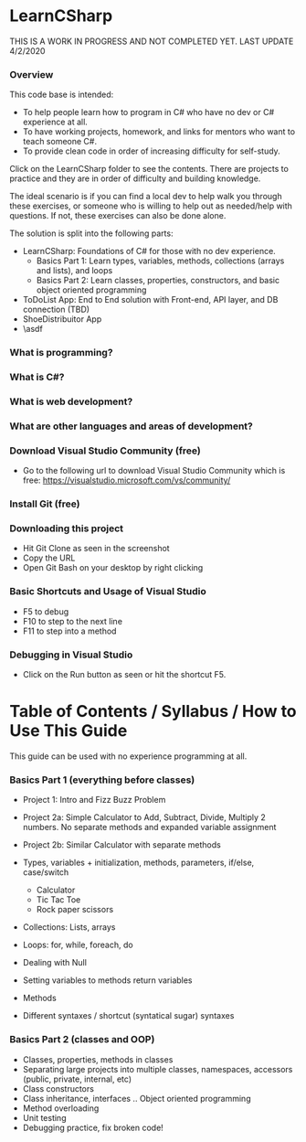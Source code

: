 # LearnCSharp
THIS IS A WORK IN PROGRESS AND NOT COMPLETED YET. LAST UPDATE 4/2/2020

### Overview
This code base is intended:
- To help people learn how to program in C# who have no dev or C# experience at all. 
- To have working projects, homework, and links for mentors who want to teach someone C#.
- To provide clean code in order of increasing difficulty for self-study. 

Click on the LearnCSharp folder to see the contents. There are projects to practice and they are in order of difficulty and building knowledge.  

The ideal scenario is if you can find a local dev to help walk you through these exercises, or someone who is willing to help out as needed/help with questions.  If not, these exercises can also be done alone. 

The solution is split into the following parts:
- LearnCSharp: Foundations of C# for those with no dev experience. 
  - Basics Part 1: Learn types, variables, methods, collections (arrays and lists), and loops
  - Basics Part 2: Learn classes, properties, constructors, and basic object oriented programming
- ToDoList App: End to End solution with Front-end, API layer, and DB connection (TBD)
- ShoeDistribuitor App
- \asdf

### What is programming?

### What is C#?

### What is web development?

### What are other languages and areas of development?

### Download Visual Studio Community (free)
- Go to the following url to download Visual Studio Community which is free: https://visualstudio.microsoft.com/vs/community/

### Install Git (free)

### Downloading this project
- Hit Git Clone as seen in the screenshot
- Copy the URL
- Open Git Bash on your desktop by right clicking

### Basic Shortcuts and Usage of Visual Studio
- F5 to debug
- F10 to step to the next line
- F11 to step into a method

### Debugging in Visual Studio
- Click on the Run button as seen or hit the shortcut F5. 

# Table of Contents / Syllabus / How to Use This Guide
This guide can be used with no experience programming at all. 

### Basics Part 1 (everything before classes)
- Project 1: Intro and Fizz Buzz Problem
- Project 2a: Simple Calculator to Add, Subtract, Divide, Multiply 2 numbers. No separate methods and expanded variable assignment
- Project 2b: Similar Calculator with separate methods

- Types, variables + initialization, methods, parameters, if/else, case/switch
  - Calculator
  - Tic Tac Toe
  - Rock paper scissors
- Collections: Lists, arrays
- Loops: for, while, foreach, do
- Dealing with Null
- Setting variables to methods return variables
- Methods
- Different syntaxes / shortcut (syntatical sugar) syntaxes

### Basics Part 2 (classes and OOP)
- Classes, properties, methods in classes
- Separating large projects into multiple classes, namespaces, accessors (public, private, internal, etc)
- Class constructors
- Class inheritance, interfaces .. Object oriented programming
- Method overloading
- Unit testing
- Debugging practice, fix broken code!
